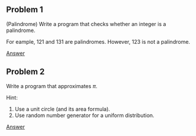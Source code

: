 ## Problem 1
(Palindrome)
Write a program that checks whether an integer is a palindrome.

For eample, 121 and 131 are palindromes. However, 123 is not a palindrome.

[Answer](https://github.com/minyoungrho/DailyCodingProblems/blob/main/answers/palindrome.ipynb)

## Problem 2
Write a program that approximates $\pi$. 

Hint:
1. Use a unit circle (and its area formula).
2. Use random number generator for a uniform distribution.

[Answer](https://github.com/minyoungrho/DailyCodingProblems/blob/main/answers/pi.ipynb)
